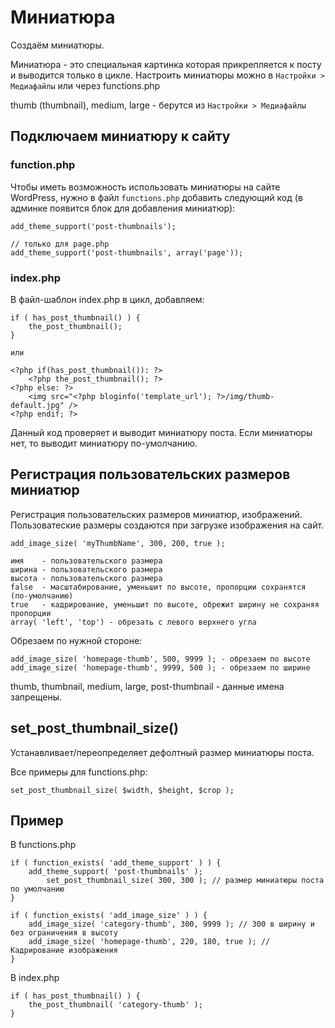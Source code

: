 # Миниатюра
Создаём миниатюры.

Миниатюра - это специальная картинка которая прикрепляется к посту и выводится только в цикле. Настроить миниатюры можно в `Настройки > Медиафайлы` или через functions.php

thumb (thumbnail), medium, large - берутся из `Настройки > Медиафайлы`

## Подключаем миниатюру к сайту
### function.php
Чтобы иметь возможность использовать миниатюры на сайте WordPress, нужно в файл `functions.php` добавить следующий код (в админке появится блок для добавления миниатюр):

    add_theme_support('post-thumbnails');

    // только для page.php
    add_theme_support('post-thumbnails', array('page'));

### index.php
В файл-шаблон index.php в цикл, добавляем:

    if ( has_post_thumbnail() ) {
    	the_post_thumbnail();
    }

    или

    <?php if(has_post_thumbnail()): ?>
        <?php the_post_thumbnail(); ?>
    <?php else: ?>
        <img src="<?php bloginfo('template_url'); ?>/img/thumb-default.jpg" />
    <?php endif; ?>

Данный код проверяет и выводит миниатюру поста. Если миниатюры нет, то выводит миниатюру по-умолчанию.

## Регистрация пользовательских размеров миниатюр
Регистрация пользовательских размеров миниатюр, изображений. Пользоватеские размеры создаются при загрузке изображения на сайт.

    add_image_size( 'myThumbName', 300, 200, true );

    имя    - пользовательского размера
    ширина - пользовательского размера
    высота - пользовательского размера
    false  - масштабирование, уменьшит по высоте, пропорции сохранятся (по-умолчанию)
    true   - кадрирование, уменьшит по высоте, обрежит ширину не сохраняя пропорции
    array( 'left', 'top') - обрезать с левого верхнего угла

Обрезаем по нужной стороне:

    add_image_size( 'homepage-thumb', 500, 9999 ); - обрезаем по высоте
    add_image_size( 'homepage-thumb', 9999, 500 ); - обрезаем по ширине

thumb, thumbnail, medium, large, post-thumbnail - данные имена запрещены.

## set_post_thumbnail_size()
Устанавливает/переопределяет дефолтный размер миниатюры поста.

Все примеры для functions.php:

    set_post_thumbnail_size( $width, $height, $crop );

## Пример

В functions.php

    if ( function_exists( 'add_theme_support' ) ) {
        add_theme_support( 'post-thumbnails' );
            set_post_thumbnail_size( 300, 300 ); // размер миниатюры поста по умолчанию
    }

    if ( function_exists( 'add_image_size' ) ) {
        add_image_size( 'category-thumb', 300, 9999 ); // 300 в ширину и без ограничения в высоту
        add_image_size( 'homepage-thumb', 220, 180, true ); // Кадрирование изображения
    }

В index.php

    if ( has_post_thumbnail() ) {
        the_post_thumbnail( 'category-thumb' );
    }
